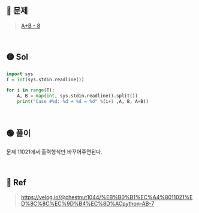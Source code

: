 ## 🔴 문제
> [A+B - 8](https://www.acmicpc.net/problem/11022)

<br/>

## 🟡 Sol
```python
import sys
T = int(sys.stdin.readline())

for i in range(T):
    A, B = map(int, sys.stdin.readline().split())
    print("Case #%d: %d + %d = %d" %(i+1 ,A, B, A+B))
```
<br/>

## 🟢 풀이
문제 11021에서 출력형식만 바꾸어주면된다.



<br/>

## 🔵 Ref
>https://velog.io/@chestnut1044/%EB%B0%B1%EC%A4%8011021%ED%8C%8C%EC%9D%B4%EC%8D%ACpython-AB-7
